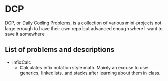 # DCP

DCP, or Daily Coding Problems, is a collection of various mini-projects not large enough to have their own repo but advanced enough where I want to save it somewhere


## List of problems and descriptions
- infixCalc
   - Calculates infix notation style math. Mainly an excuse to use generics, linkedlists, and stacks after learning about them in class.